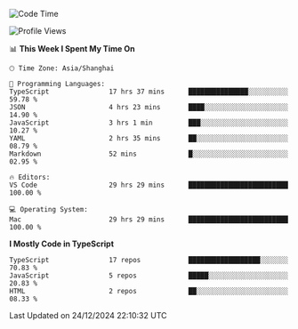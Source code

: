 <!--START_SECTION:waka-->
![Code Time](http://img.shields.io/badge/Code%20Time-7%2C157%20hrs%205%20mins-blue)

![Profile Views](http://img.shields.io/badge/Profile%20Views-2-blue)

📊 **This Week I Spent My Time On** 

```text
🕑︎ Time Zone: Asia/Shanghai

💬 Programming Languages: 
TypeScript               17 hrs 37 mins      ███████████████░░░░░░░░░░   59.78 % 
JSON                     4 hrs 23 mins       ████░░░░░░░░░░░░░░░░░░░░░   14.90 % 
JavaScript               3 hrs 1 min         ███░░░░░░░░░░░░░░░░░░░░░░   10.27 % 
YAML                     2 hrs 35 mins       ██░░░░░░░░░░░░░░░░░░░░░░░   08.79 % 
Markdown                 52 mins             █░░░░░░░░░░░░░░░░░░░░░░░░   02.95 % 

🔥 Editors: 
VS Code                  29 hrs 29 mins      █████████████████████████   100.00 % 

💻 Operating System: 
Mac                      29 hrs 29 mins      █████████████████████████   100.00 % 
```

**I Mostly Code in TypeScript** 

```text
TypeScript               17 repos            ██████████████████░░░░░░░   70.83 % 
JavaScript               5 repos             █████░░░░░░░░░░░░░░░░░░░░   20.83 % 
HTML                     2 repos             ██░░░░░░░░░░░░░░░░░░░░░░░   08.33 % 
```




 Last Updated on 24/12/2024 22:10:32 UTC
<!--END_SECTION:waka-->
